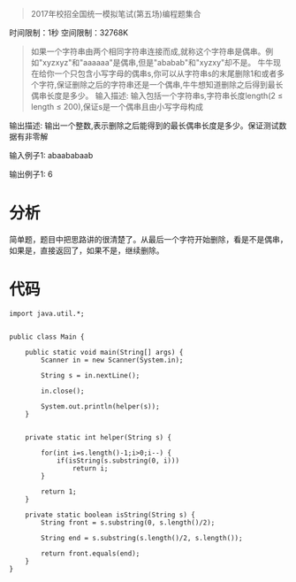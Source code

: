 > 2017年校招全国统一模拟笔试(第五场)编程题集合

时间限制：1秒
空间限制：32768K
> 如果一个字符串由两个相同字符串连接而成,就称这个字符串是偶串。例如"xyzxyz"和"aaaaaa"是偶串,但是"ababab"和"xyzxy"却不是。
牛牛现在给你一个只包含小写字母的偶串s,你可以从字符串s的末尾删除1和或者多个字符,保证删除之后的字符串还是一个偶串,牛牛想知道删除之后得到最长偶串长度是多少。 
输入描述:
输入包括一个字符串s,字符串长度length(2 ≤ length ≤ 200),保证s是一个偶串且由小写字母构成


输出描述:
输出一个整数,表示删除之后能得到的最长偶串长度是多少。保证测试数据有非零解

输入例子1:
abaababaab

输出例子1:
6


# 分析

简单题，题目中把思路讲的很清楚了。从最后一个字符开始删除，看是不是偶串，如果是，直接返回了，如果不是，继续删除。


# 代码
```
import java.util.*;


public class Main {

	public static void main(String[] args) {
		Scanner in = new Scanner(System.in);
		
		String s = in.nextLine();
		
		in.close();
		
		System.out.println(helper(s));
	}
	
	
	private static int helper(String s) {
		
		for(int i=s.length()-1;i>0;i--) {
			if(isString(s.substring(0, i)))
				return i;
		}
		
		return 1;
	}
	
	private static boolean isString(String s) {
		String front = s.substring(0, s.length()/2);
		
		String end = s.substring(s.length()/2, s.length());
		
		return front.equals(end);
	}
}

```
